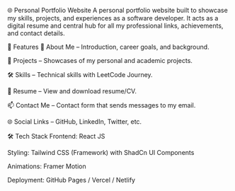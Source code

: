 🌐 Personal Portfolio Website
A personal portfolio website built to showcase my skills, projects, and experiences as a software developer. It acts as a digital resume and central hub for all my professional links, achievements, and contact details.



📌 Features
👤 About Me – Introduction, career goals, and background.

💼 Projects – Showcases of my personal and academic projects.

🛠️ Skills – Technical skills with LeetCode Journey.

📜 Resume – View and download resume/CV.

📫 Contact Me – Contact form that sends messages to my email.

🌐 Social Links – GitHub, LinkedIn, Twitter, etc.


🛠️ Tech Stack
Frontend: React JS 

Styling: Tailwind CSS (Framework) with ShadCn UI Components

Animations: Framer Motion 

Deployment: GitHub Pages / Vercel / Netlify

 
